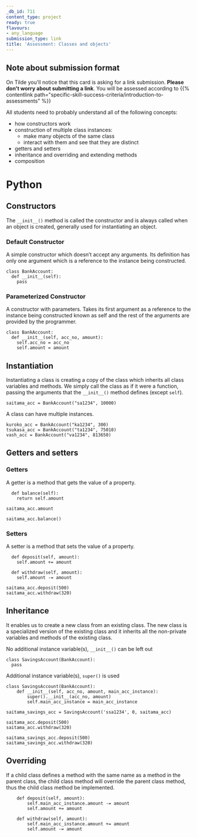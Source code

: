 ```yaml
---
_db_id: 711
content_type: project
ready: true
flavours:
- any_language
submission_type: link
title: 'Assessment: Classes and objects'
---
```


## Note about submission format

On Tilde you'll notice that this card is asking for a link submission. **Please don't worry about submitting a link**. You will be assessed according to {{% contentlink path="specific-skill-success-criteria/introduction-to-assessments" %}}



All students need to probably understand all of the following concepts:

- how constructors work
- construction of multiple class instances:
  - make many objects of the same class
  - interact with them and see that they are distinct
- getters and setters
- inheritance and overriding and extending methods
- composition

# Python

## Constructors
The `__init__()` method is called the constructor and is always called when an object is created, generally used for instantiating an object.

### Default Constructor
A simple constructor which doesn’t accept any arguments. Its definition has only one argument which is a reference to the instance being constructed.
```
class BankAccount:
  def __init__(self):
    pass
```

### Parameterized Constructor
A constructor with parameters. Takes its first argument as a reference to the instance being constructed known as self and the rest of the arguments are provided by the programmer.
```
class BankAccount:
  def __init__(self, acc_no, amount):
    self.acc_no = acc_no
    self.amount = amount
```

## Instantiation
Instantiating a class is creating a copy of the class which inherits all class variables and methods. We simply call the class as if it were a function, passing the arguments that the `__init__()` method defines (except `self`).
```
saitama_acc = BankAccount("sa1234", 10000)
```

A class can have multiple instances.
```
kuroko_acc = BankAccount("ka1234", 300)
tsukasa_acc = BankAccount("ta1234", 75010)
vash_acc = BankAccount("va1234", 813650)
```


## Getters and setters

### Getters
A getter is a method that gets the value of a property.
```
  def balance(self):
    return self.amount
```

```
saitama_acc.amount
```

```
saitama_acc.balance()
```

### Setters
A setter is a method that sets the value of a property.
```
  def deposit(self, amount):
    self.amount += amount

  def withdraw(self, amount):
    self.amount -= amount
```

```
saitama_acc.deposit(500)
saitama_acc.withdraw(320)
```


## Inheritance
It enables us to create a new class from an existing class. The new class is a specialized version of the existing class and it inherits all the non-private variables and methods of the existing class.

No additional instance variable(s), `__init__()` can be left out
```
class SavingsAccount(BankAccount):
  pass
```

Additional instance variable(s), `super()` is used
```
class SavingsAccount(BankAccount):
    def __init__(self, acc_no, amount, main_acc_instance):
        super().__init__(acc_no, amount)
        self.main_acc_instance = main_acc_instance
```

```
saitama_savings_acc = SavingsAccount('ssa1234', 0, saitama_acc)
```

```
saitama_acc.deposit(500)
saitama_acc.withdraw(320)
```

```
saitama_savings_acc.deposit(500)
saitama_savings_acc.withdraw(320)
```

## Overriding
If a child class defines a method with the same name as a method in the parent class, the child class method will override the parent class method, thus the child class method be implemented.
```
    def deposit(self, amount):
        self.main_acc_instance.amount -= amount
        self.amount += amount

    def withdraw(self, amount):
        self.main_acc_instance.amount += amount
        self.amount -= amount
```
